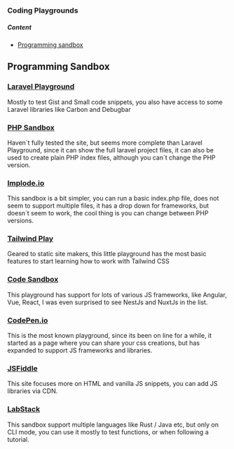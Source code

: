 ### Coding Playgrounds


##### Content

* [Programming sandbox](#programming-sandbox)



##  Programming Sandbox

### [Laravel Playground](https://laravelplayground.com)

Mostly to test Gist and Small code snippets, you also have access to some Laravel libraries like Carbon and Debugbar

### [PHP Sandbox](https://phpsandbox.io/)

Haven´t fully tested the site, but seems more complete than Laravel Playground, since it can show the full laravel project files,  it can also be used to create plain PHP index files, although you can´t change the PHP version.

### [Implode.io](https://implode.io)

This sandbox is a bit simpler, you can run a basic index.php file, does not seem to support multiple files, it has a drop down for frameworks, but doesn´t seem to work, the cool thing is you can change between PHP versions.

### [Tailwind Play](https://play.tailwindcss.com)

Geared to static site makers, this little playground has the most basic features to start learning how to work with Tailwind CSS

### [Code Sandbox](https://codesandbox.io)

This playground has support for lots of various JS frameworks, like Angular, Vue, React, I was even surprised to see NestJs and NuxtJs in the list.

### [CodePen.io](https://codepen.io)

This is the most known playground, since its been on line for a while, it started as a page where you can share your css creations, but has expanded to support JS frameworks and libraries.

### [JSFiddle](https://jsfiddle.net)

This site focuses more on HTML and vanilla JS snippets, you can add JS libraries via CDN.

### [LabStack](https://code.labstack.com)

This sandbox support multiple languages like Rust / Java etc, but only on CLI mode, you can use it mostly to test functions, or when following a tutorial.

